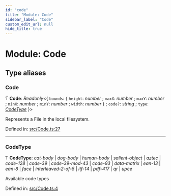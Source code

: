 ```yaml
---
id: "code"
title: "Module: Code"
sidebar_label: "Code"
custom_edit_url: null
hide_title: true
---
```


# Module: Code

## Type aliases

### Code

Ƭ **Code**: *Readonly*<{ `bounds`: { `height`: *number* ; `maxX`: *number* ; `maxY`: *number* ; `minX`: *number* ; `minY`: *number* ; `width`: *number*  } ; `code?`: *string* ; `type`: [*CodeType*](code.md#codetype)  }\>

Represents a File in the local filesystem.

Defined in: [src/Code.ts:27](https://github.com/cuvent/react-native-vision-camera/blob/c314255/src/Code.ts#L27)

___

### CodeType

Ƭ **CodeType**: *cat-body* \| *dog-body* \| *human-body* \| *salient-object* \| *aztec* \| *code-128* \| *code-39* \| *code-39-mod-43* \| *code-93* \| *data-matrix* \| *ean-13* \| *ean-8* \| *face* \| *interleaved-2-of-5* \| *itf-14* \| *pdf-417* \| *qr* \| *upce*

Available code types

Defined in: [src/Code.ts:4](https://github.com/cuvent/react-native-vision-camera/blob/c314255/src/Code.ts#L4)
